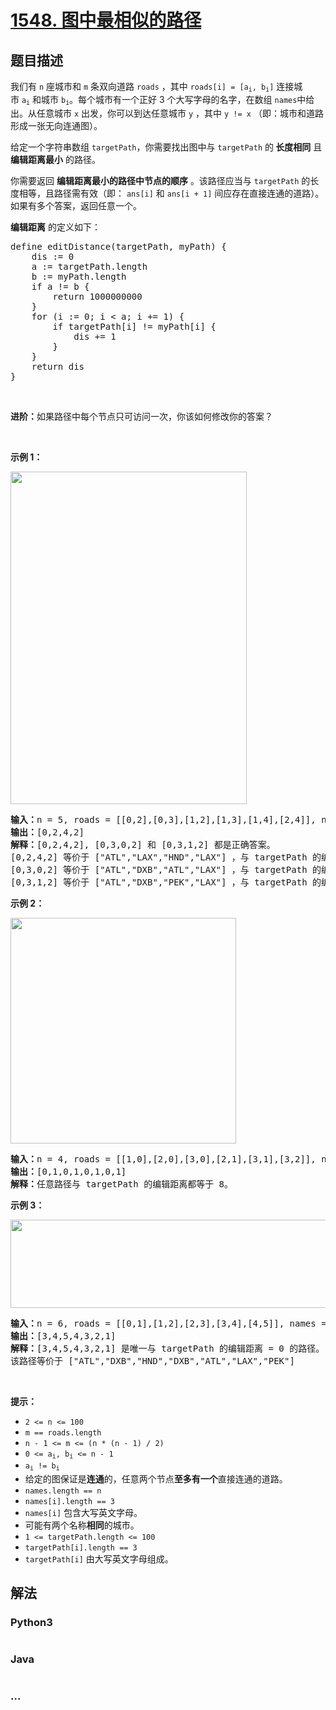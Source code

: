 # [1548. 图中最相似的路径](https://leetcode-cn.com/problems/the-most-similar-path-in-a-graph)



## 题目描述

<!-- 这里写题目描述 -->

<p>我们有 <code>n</code> 座城市和 <code>m</code> 条双向道路 <code>roads</code> ，其中 <code>roads[i] = [a<sub>i</sub>, b<sub>i</sub>]</code> 连接城市 <code>a<sub>i</sub></code> 和城市 <code>b<sub>i</sub></code>。每个城市有一个正好 3 个大写字母的名字，在数组 <code>names</code>中给出。从任意城市 <code>x</code> 出发，你可以到达任意城市 <code>y</code> ，其中 <code>y != x</code> （即：城市和道路形成一张无向连通图）。</p>

<p>给定一个字符串数组 <code>targetPath</code>，你需要找出图中与 <code>targetPath</code> 的<strong> 长度相同</strong> 且<strong> 编辑距离</strong><strong>最小</strong> 的路径。</p>

<p>你需要返回<em> </em><strong>编辑距离最小的路径中节点的顺序</strong><em> </em>。该路径应当与 <code>targetPath</code> 的长度相等，且路径需有效（即： <code>ans[i]</code> 和 <code>ans[i + 1]</code> 间应存在直接连通的道路）。如果有多个答案，返回任意一个。</p>

<p><strong>编辑距离</strong> 的定义如下：</p>

<pre>
define editDistance(targetPath, myPath) {
    dis := 0
    a := targetPath.length
    b := myPath.length
    if a != b {
        return 1000000000
    }
    for (i := 0; i < a; i += 1) {
        if targetPath[i] != myPath[i] {
            dis += 1
        }
    }
    return dis
}
</pre>

<p> </p>

<p><strong>进阶：</strong>如果路径中每个节点只可访问一次，你该如何修改你的答案？</p>

<p> </p>

<p><strong>示例 1：</strong></p>

<p><img alt="" src="https://assets.leetcode.com/uploads/2020/08/08/e1.jpg" style="height: 532px; width: 378px;" /></p>

<pre>
<strong>输入：</strong>n = 5, roads = [[0,2],[0,3],[1,2],[1,3],[1,4],[2,4]], names = ["ATL","PEK","LAX","DXB","HND"], targetPath = ["ATL","DXB","HND","LAX"]
<strong>输出：</strong>[0,2,4,2]
<strong>解释：</strong>[0,2,4,2], [0,3,0,2] 和 [0,3,1,2] 都是正确答案。
[0,2,4,2] 等价于 ["ATL","LAX","HND","LAX"] ，与 targetPath 的编辑距离 = 1。
[0,3,0,2] 等价于 ["ATL","DXB","ATL","LAX"] ，与 targetPath 的编辑距离 = 1。
[0,3,1,2] 等价于 ["ATL","DXB","PEK","LAX"] ，与 targetPath 的编辑距离 = 1。
</pre>

<p><strong>示例 2：</strong></p>

<p><img alt="" src="https://assets.leetcode.com/uploads/2020/08/08/e2.jpg" style="height: 361px; width: 361px;" /></p>

<pre>
<strong>输入：</strong>n = 4, roads = [[1,0],[2,0],[3,0],[2,1],[3,1],[3,2]], names = ["ATL","PEK","LAX","DXB"], targetPath = ["ABC","DEF","GHI","JKL","MNO","PQR","STU","VWX"]
<strong>输出：</strong>[0,1,0,1,0,1,0,1]
<strong>解释：</strong>任意路径与 targetPath 的编辑距离都等于 8。
</pre>

<p><strong>示例 3：</strong></p>

<p><strong><img alt="" src="https://assets.leetcode.com/uploads/2020/08/09/e3.jpg" style="height: 141px; width: 800px;" /></strong></p>

<pre>
<strong>输入：</strong>n = 6, roads = [[0,1],[1,2],[2,3],[3,4],[4,5]], names = ["ATL","PEK","LAX","ATL","DXB","HND"], targetPath = ["ATL","DXB","HND","DXB","ATL","LAX","PEK"]
<strong>输出：</strong>[3,4,5,4,3,2,1]
<strong>解释：</strong>[3,4,5,4,3,2,1] 是唯一与 targetPath 的编辑距离 = 0 的路径。
该路径等价于 ["ATL","DXB","HND","DXB","ATL","LAX","PEK"]
</pre>

<p> </p>

<p><strong>提示：</strong></p>

<ul>
	<li><code>2 <= n <= 100</code></li>
	<li><code>m == roads.length</code></li>
	<li><code>n - 1 <= m <= (n * (n - 1) / 2)</code></li>
	<li><code>0 <= a<sub>i</sub>, b<sub>i</sub> <= n - 1</code></li>
	<li><code>a<sub>i</sub> != b<sub>i</sub> </code></li>
	<li>给定的图保证是<strong>连通</strong>的，任意两个节点<strong>至多有一个</strong>直接连通的道路。</li>
	<li><code>names.length == n</code></li>
	<li><code>names[i].length == 3</code></li>
	<li><code>names[i]</code> 包含大写英文字母。</li>
	<li>可能有两个名称<strong>相同</strong>的城市。</li>
	<li><code>1 <= targetPath.length <= 100</code></li>
	<li><code>targetPath[i].length == 3</code></li>
	<li><code>targetPath[i]</code> 由大写英文字母组成。</li>
</ul>


## 解法

<!-- 这里可写通用的实现逻辑 -->

<!-- tabs:start -->

### **Python3**

<!-- 这里可写当前语言的特殊实现逻辑 -->

```python

```

### **Java**

<!-- 这里可写当前语言的特殊实现逻辑 -->

```java

```

### **...**

```

```

<!-- tabs:end -->
